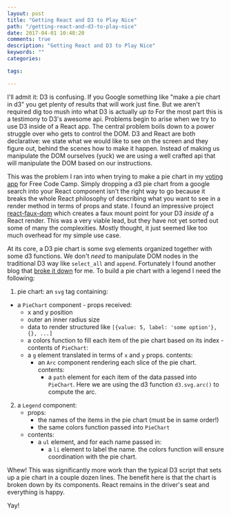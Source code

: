 ```yaml
---
layout: post
title: "Getting React and D3 to Play Nice"
path: "/getting-react-and-d3-to-play-nice"
date: 2017-04-01 10:48:20
comments: true
description: "Getting React and D3 to Play Nice"
keywords: ""
categories:

tags:

---
```


I'll admit it: D3 is confusing. If you Google something like "make a pie chart in d3" you get plenty of results that will work just fine. But we aren't required dig too mush into what D3 is actually _up to_ For the most part this is a testimony to D3's awesome api. Problems begin to arise when we try to use D3 inside of a React app. The central problem boils down to a power struggle over who gets to control the DOM. D3 and React are both declarative: we state what we would like to see on the screen and they figure out, behind the scenes how to make it happen. Instead of making us manipulate the DOM ourselves (yuck) we are using a well crafted api that will manipulate the DOM based on our instructions.

This was the problem I ran into when trying to make a pie chart in my [voting app](https://github.com/jstoebel/voting) for Free Code Camp. Simply dropping a d3 pie chart from a google search into your React component isn't the right way to go because it breaks the whole React philosophy of describing what you want to see in a render method in terms of props and state. I found an impressive project [react-faux-dom](https://github.com/Olical/react-faux-dom) which creates a faux mount point for your D3 _inside of_ a React render. This was a very viable lead, but they have not yet sorted out some of many the complexities. Mostly thought, it just seemed like too much overhead for my simple use case.

At its core, a D3 pie chart is some svg elements organized together with some d3 functions. We don't _need_ to manipulate DOM nodes in the traditional D3 way like `select_all` and `append`. Fortunately I found another blog that [broke it down](https://swizec.com/blog/how-to-make-a-piechart-using-react-and-d3/swizec/6785) for me.  To build a pie chart with a legend I need the following:

 1. pie chart: an `svg` tag containing:
   - a `PieChart` component
    - props received:
      - x and y position
      - outer an inner radius size
      - data to render structured like `[{value: 5, label: 'some option'}, {}, ...]`
      - a colors function to fill each item of the pie chart based on its index
    - contents of `PieChart`:
      - a `g` element translated in terms of `x` and `y` props. contents:
        - an `Arc` component rendering each slice of the pie chart. contents:
          - a `path` element for each item of the data passed into `PieChart`. Here we are using the d3 function `d3.svg.arc()` to compute the arc.

 2. a `Legend` component:
    - props:
      - the names of the items in the pie chart (must be in same order!)
      - the same colors function passed into `PieChart`
    - contents:
      - a `ul` element, and for each name passed in:
        - a `li` element to label the name. the colors function will ensure coordination with the pie chart.

Whew! This was significantly more work than the typical D3 script that sets up a pie chart in a couple dozen lines. The benefit here is that the chart is broken down by its components. React remains in the driver's seat and everything is happy.

Yay!
